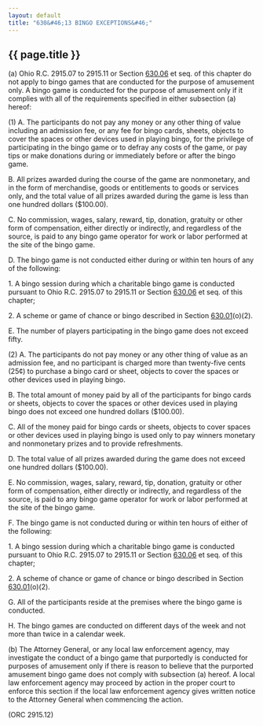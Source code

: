 ```yaml
---
layout: default 
title: "630&#46;13 BINGO EXCEPTIONS&#46;"
---
```


{{ page.title }}
----------------

​(a) Ohio R.C. 2915.07 to 2915.11 or Section [630.06](2f39f2d4.html) et
seq. of this chapter do not apply to bingo games that are conducted for
the purpose of amusement only. A bingo game is conducted for the purpose
of amusement only if it complies with all of the requirements specified
in either subsection (a) hereof:

​(1) A. The participants do not pay any money or any other thing of
value including an admission fee, or any fee for bingo cards, sheets,
objects to cover the spaces or other devices used in playing bingo, for
the privilege of participating in the bingo game or to defray any costs
of the game, or pay tips or make donations during or immediately before
or after the bingo game.

B. All prizes awarded during the course of the game are nonmonetary, and
in the form of merchandise, goods or entitlements to goods or services
only, and the total value of all prizes awarded during the game is less
than one hundred dollars (\$100.00).

C. No commission, wages, salary, reward, tip, donation, gratuity or
other form of compensation, either directly or indirectly, and
regardless of the source, is paid to any bingo game operator for work or
labor performed at the site of the bingo game.

D. The bingo game is not conducted either during or within ten hours of
any of the following:

​1. A bingo session during which a charitable bingo game is conducted
pursuant to Ohio R.C. 2915.07 to 2915.11 or Section
[630.06](2f39f2d4.html) et seq. of this chapter;

​2. A scheme or game of chance or bingo described in Section
[630.01](2e6c03fb.html)(o)(2).

E. The number of players participating in the bingo game does not exceed
fifty.

​(2) A. The participants do not pay money or any other thing of value as
an admission fee, and no participant is charged more than twenty-five
cents (25¢) to purchase a bingo card or sheet, objects to cover the
spaces or other devices used in playing bingo.

B. The total amount of money paid by all of the participants for bingo
cards or sheets, objects to cover the spaces or other devices used in
playing bingo does not exceed one hundred dollars (\$100.00).

C. All of the money paid for bingo cards or sheets, objects to cover
spaces or other devices used in playing bingo is used only to pay
winners monetary and nonmonetary prizes and to provide refreshments.

D. The total value of all prizes awarded during the game does not exceed
one hundred dollars (\$100.00).

E. No commission, wages, salary, reward, tip, donation, gratuity or
other form of compensation, either directly or indirectly, and
regardless of the source, is paid to any bingo game operator for work or
labor performed at the site of the bingo game.

F. The bingo game is not conducted during or within ten hours of either
of the following:

​1. A bingo session during which a charitable bingo game is conducted
pursuant to Ohio R.C. 2915.07 to 2915.11 or Section
[630.06](2f39f2d4.html) et seq. of this chapter;

​2. A scheme of chance or game of chance or bingo described in Section
[630.01](2e6c03fb.html)(o)(2).

G. All of the participants reside at the premises where the bingo game
is conducted.

H. The bingo games are conducted on different days of the week and not
more than twice in a calendar week.

​(b) The Attorney General, or any local law enforcement agency, may
investigate the conduct of a bingo game that purportedly is conducted
for purposes of amusement only if there is reason to believe that the
purported amusement bingo game does not comply with subsection (a)
hereof. A local law enforcement agency may proceed by action in the
proper court to enforce this section if the local law enforcement agency
gives written notice to the Attorney General when commencing the action.

(ORC 2915.12)
